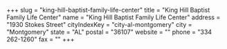 +++
slug = "king-hill-baptist-family-life-center"
title = "King Hill Baptist Family Life Center"
name = "King Hill Baptist Family Life Center"
address = "1930 Stokes Street"
cityIndexKey = "city-al-montgomery"
city = "Montgomery"
state = "AL"
postal = "36107"
website = ""
phone = "334 262-1260"
fax = ""
+++
